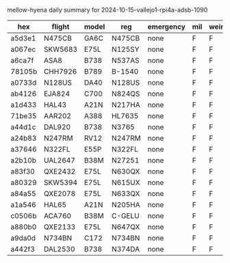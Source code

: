 mellow-hyena daily summary for 2024-10-15-vallejo1-rpi4a-adsb-1090

|hex|flight|model|reg|emergency|mil|weirdo|
|--|--|--|--|--|--|--|
|a5d3e1|N475CB|GA6C|N475CB|none|F|F|
|a067ec|SKW5683|E75L|N125SY|none|F|F|
|a6ca7f|ASA8|B738|N537AS|none|F|F|
|78105b|CHH7926|B789|B-1540|none|F|F|
|a0733d|N128US|DA40|N128US|none|F|F|
|ab4126|EJA824|C700|N824QS|none|F|F|
|a1d433|HAL43|A21N|N217HA|none|F|F|
|71be35|AAR202|A388|HL7635|none|F|F|
|a44d1c|DAL920|B738|N3765|none|F|F|
|a24b83|N247RM|RV12|N247RM|none|F|F|
|a37646|N322FL|E55P|N322FL|none|F|F|
|a2b10b|UAL2647|B38M|N27251|none|F|F|
|a83f30|QXE2432|E75L|N630QX|none|F|F|
|a80329|SKW5394|E75L|N615UX|none|F|F|
|a84a55|QXE2078|E75L|N633QX|none|F|F|
|a1a546|HAL65|A21N|N205HA|none|F|F|
|c0506b|ACA760|B38M|C-GELU|none|F|F|
|a880b0|QXE2133|E75L|N647QX|none|F|F|
|a9da0d|N734BN|C172|N734BN|none|F|F|
|a442f3|DAL2530|B738|N374DA|none|F|F|
